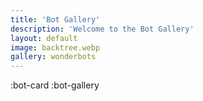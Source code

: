 ```yaml
---
title: 'Bot Gallery'
description: 'Welcome to the Bot Gallery'
layout: default
image: backtree.webp
gallery: wonderbots
---
```


:bot-card
:bot-gallery
